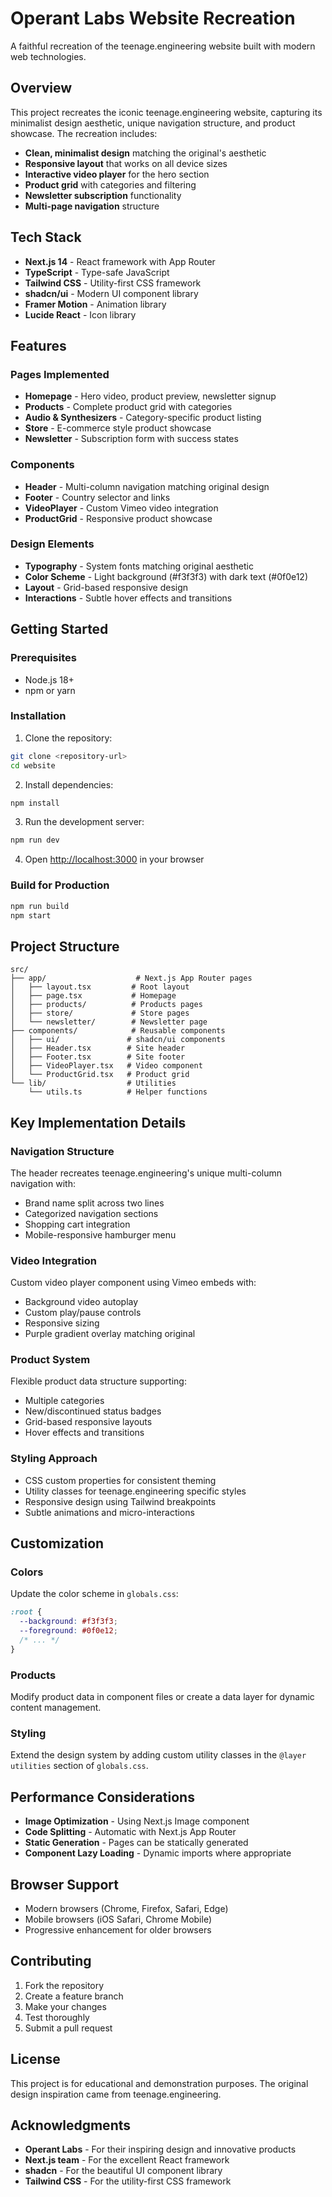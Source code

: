 # Operant Labs Website Recreation

A faithful recreation of the teenage.engineering website built with modern web technologies.

## Overview

This project recreates the iconic teenage.engineering website, capturing its minimalist design aesthetic, unique navigation structure, and product showcase. The recreation includes:

- **Clean, minimalist design** matching the original's aesthetic
- **Responsive layout** that works on all device sizes
- **Interactive video player** for the hero section
- **Product grid** with categories and filtering
- **Newsletter subscription** functionality
- **Multi-page navigation** structure

## Tech Stack

- **Next.js 14** - React framework with App Router
- **TypeScript** - Type-safe JavaScript
- **Tailwind CSS** - Utility-first CSS framework
- **shadcn/ui** - Modern UI component library
- **Framer Motion** - Animation library
- **Lucide React** - Icon library

## Features

### Pages Implemented
- **Homepage** - Hero video, product preview, newsletter signup
- **Products** - Complete product grid with categories
- **Audio & Synthesizers** - Category-specific product listing
- **Store** - E-commerce style product showcase
- **Newsletter** - Subscription form with success states

### Components
- **Header** - Multi-column navigation matching original design
- **Footer** - Country selector and links
- **VideoPlayer** - Custom Vimeo video integration
- **ProductGrid** - Responsive product showcase

### Design Elements
- **Typography** - System fonts matching original aesthetic
- **Color Scheme** - Light background (#f3f3f3) with dark text (#0f0e12)
- **Layout** - Grid-based responsive design
- **Interactions** - Subtle hover effects and transitions

## Getting Started

### Prerequisites
- Node.js 18+ 
- npm or yarn

### Installation

1. Clone the repository:
```bash
git clone <repository-url>
cd website
```

2. Install dependencies:
```bash
npm install
```

3. Run the development server:
```bash
npm run dev
```

4. Open [http://localhost:3000](http://localhost:3000) in your browser

### Build for Production

```bash
npm run build
npm start
```

## Project Structure

```
src/
├── app/                    # Next.js App Router pages
│   ├── layout.tsx         # Root layout
│   ├── page.tsx           # Homepage
│   ├── products/          # Products pages
│   ├── store/             # Store pages
│   └── newsletter/        # Newsletter page
├── components/            # Reusable components
│   ├── ui/               # shadcn/ui components
│   ├── Header.tsx        # Site header
│   ├── Footer.tsx        # Site footer
│   ├── VideoPlayer.tsx   # Video component
│   └── ProductGrid.tsx   # Product grid
└── lib/                  # Utilities
    └── utils.ts          # Helper functions
```

## Key Implementation Details

### Navigation Structure
The header recreates teenage.engineering's unique multi-column navigation with:
- Brand name split across two lines
- Categorized navigation sections
- Shopping cart integration
- Mobile-responsive hamburger menu

### Video Integration
Custom video player component using Vimeo embeds with:
- Background video autoplay
- Custom play/pause controls
- Responsive sizing
- Purple gradient overlay matching original

### Product System
Flexible product data structure supporting:
- Multiple categories
- New/discontinued status badges
- Grid-based responsive layouts
- Hover effects and transitions

### Styling Approach
- CSS custom properties for consistent theming
- Utility classes for teenage.engineering specific styles
- Responsive design using Tailwind breakpoints
- Subtle animations and micro-interactions

## Customization

### Colors
Update the color scheme in `globals.css`:
```css
:root {
  --background: #f3f3f3;
  --foreground: #0f0e12;
  /* ... */
}
```

### Products
Modify product data in component files or create a data layer for dynamic content management.

### Styling
Extend the design system by adding custom utility classes in the `@layer utilities` section of `globals.css`.

## Performance Considerations

- **Image Optimization** - Using Next.js Image component
- **Code Splitting** - Automatic with Next.js App Router
- **Static Generation** - Pages can be statically generated
- **Component Lazy Loading** - Dynamic imports where appropriate

## Browser Support

- Modern browsers (Chrome, Firefox, Safari, Edge)
- Mobile browsers (iOS Safari, Chrome Mobile)
- Progressive enhancement for older browsers

## Contributing

1. Fork the repository
2. Create a feature branch
3. Make your changes
4. Test thoroughly
5. Submit a pull request

## License

This project is for educational and demonstration purposes. The original design inspiration came from teenage.engineering.

## Acknowledgments

- **Operant Labs** - For their inspiring design and innovative products
- **Next.js team** - For the excellent React framework
- **shadcn** - For the beautiful UI component library
- **Tailwind CSS** - For the utility-first CSS framework